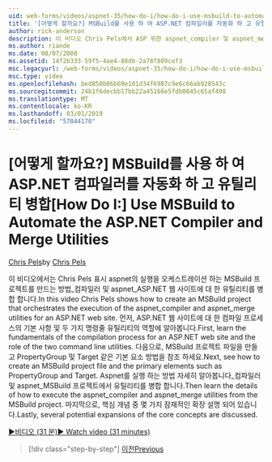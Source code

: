 ```yaml
---
uid: web-forms/videos/aspnet-35/how-do-i/how-do-i-use-msbuild-to-automate-the-aspnet-compiler-and-merge-utilities
title: '[어떻게 할까요?] MSBuild를 사용 하 여 ASP.NET 컴파일러를 자동화 하 고 유틸리티 병합 | Microsoft Docs'
author: rick-anderson
description: 이 비디오 Chris Pels에서 ASP 위한 aspnet_compiler 및 aspnet_merge 유틸리티 실행을 오케스트레이션 하는 MSBuild 프로젝트를 만드는 방법을 보여 줍니다...
ms.author: riande
ms.date: 08/07/2008
ms.assetid: 14f2b333-59f5-4ae4-88db-2a78f809cef3
msc.legacyurl: /web-forms/videos/aspnet-35/how-do-i/how-do-i-use-msbuild-to-automate-the-aspnet-compiler-and-merge-utilities
msc.type: video
ms.openlocfilehash: bed850b06b69e101d34f6987c9e6c66ab928543c
ms.sourcegitcommit: 24b1f6decbb17bb22a45166e5fdb0845c65af498
ms.translationtype: MT
ms.contentlocale: ko-KR
ms.lasthandoff: 03/01/2019
ms.locfileid: "57044170"
---
```

<a name="how-do-i-use-msbuild-to-automate-the-aspnet-compiler-and-merge-utilities"></a><span data-ttu-id="84059-103">[어떻게 할까요?] MSBuild를 사용 하 여 ASP.NET 컴파일러를 자동화 하 고 유틸리티 병합</span><span class="sxs-lookup"><span data-stu-id="84059-103">[How Do I:] Use MSBuild to Automate the ASP.NET Compiler and Merge Utilities</span></span>
====================
<span data-ttu-id="84059-104">[Chris Pels](https://twitter.com/chrispels)</span><span class="sxs-lookup"><span data-stu-id="84059-104">by [Chris Pels](https://twitter.com/chrispels)</span></span>

<span data-ttu-id="84059-105">이 비디오에서는 Chris Pels 표시 aspnet의 실행을 오케스트레이션 하는 MSBuild 프로젝트를 만드는 방법\_컴파일러 및 aspnet\_ASP.NET 웹 사이트에 대 한 유틸리티를 병합 합니다.</span><span class="sxs-lookup"><span data-stu-id="84059-105">In this video Chris Pels shows how to create an MSBuild project that orchestrates the execution of the aspnet\_compiler and aspnet\_merge utilities for an ASP.NET web site.</span></span> <span data-ttu-id="84059-106">먼저, ASP.NET 웹 사이트에 대 한 컴파일 프로세스의 기본 사항 및 두 가지 명령줄 유틸리티의 역할에 알아봅니다.</span><span class="sxs-lookup"><span data-stu-id="84059-106">First, learn the fundamentals of the compilation process for an ASP.NET web site and the role of the two command line utilities.</span></span> <span data-ttu-id="84059-107">다음으로, MSBuild 프로젝트 파일을 만들고 PropertyGroup 및 Target 같은 기본 요소 방법을 참조 하세요.</span><span class="sxs-lookup"><span data-stu-id="84059-107">Next, see how to create an MSBuild project file and the primary elements such as PropertyGroup and Target.</span></span> <span data-ttu-id="84059-108">Aspnet를 실행 하는 방법 자세히 알아봅니다\_컴파일러 및 aspnet\_MSBuild 프로젝트에서 유틸리티를 병합 합니다.</span><span class="sxs-lookup"><span data-stu-id="84059-108">Then learn the details of how to execute the aspnet\_compiler and aspnet\_merge utilities from the MSBuild project.</span></span> <span data-ttu-id="84059-109">마지막으로, 핵심 개념 중 몇 가지 잠재적인 확장 설명 되어 있습니다.</span><span class="sxs-lookup"><span data-stu-id="84059-109">Lastly, several potential expansions of the core concepts are discussed.</span></span>

[<span data-ttu-id="84059-110">&#9654;비디오 (31 분)</span><span class="sxs-lookup"><span data-stu-id="84059-110">&#9654; Watch video (31 minutes)</span></span>](https://channel9.msdn.com/Blogs/ASP-NET-Site-Videos/how-do-i-use-msbuild-to-automate-the-aspnet-compiler-and-merge-utilities)

> [!div class="step-by-step"]
> [<span data-ttu-id="84059-111">이전</span><span class="sxs-lookup"><span data-stu-id="84059-111">Previous</span></span>](how-do-i-serialize-a-graph-with-the-entity-framework.md)

